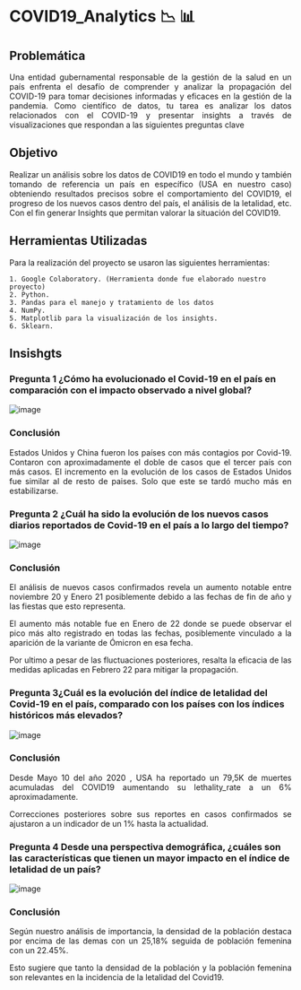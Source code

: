 # **COVID19_Analytics** :chart_with_downwards_trend: :bar_chart:

## **Problemática** 

<p align="justify">  Una entidad gubernamental responsable de la gestión de la salud en un país enfrenta el desafío de comprender y analizar la propagación del COVID-19 para tomar decisiones informadas y eficaces en la gestión de la pandemia. Como científico de datos, tu tarea es analizar los datos relacionados con el COVID-19 y presentar insights a través de visualizaciones que respondan a las siguientes preguntas clave </p>

## **Objetivo**

<p align="justify">   Realizar un análisis sobre los datos de COVID19 en todo el mundo y también tomando de referencia un país en específico (USA en nuestro caso) obteniendo resultados precisos sobre el comportamiento del COVID19, el progreso de los nuevos casos dentro del país, el análisis de la letalidad, etc. Con el fin generar Insights que permitan valorar la situación del COVID19.</p>

## **Herramientas Utilizadas**

Para la realización del proyecto se usaron las siguientes herramientas:

    1. Google Colaboratory. (Herramienta donde fue elaborado nuestro proyecto)
    2. Python.
    3. Pandas para el manejo y tratamiento de los datos
    4. NumPy.
    5. Matplotlib para la visualización de los insights.
    6. Sklearn.

## **Insishgts** 

### **Pregunta 1 ¿Cómo ha evolucionado el Covid-19 en el país en comparación con el impacto observado a nivel global?**

![image](https://github.com/Marioarellano21/COVID19_Analytics/assets/146877817/1d3b0dc2-fade-4624-bf9e-3a3c9550b8d5)

### **Conclusión**

<p align="justify"> Estados Unidos y China fueron los países con más contagios por Covid-19. Contaron con aproximadamente el doble de casos que el tercer país con más casos. El incremento en la evolución de los casos de Estados Unidos fue similar al de resto de paises. Solo que este se tardó mucho más en estabilizarse. </p>

### **Pregunta 2 ¿Cuál ha sido la evolución de los nuevos casos diarios reportados de Covid-19 en el país a lo largo del tiempo?**

![image](https://github.com/Marioarellano21/COVID19_Analytics/assets/146877817/be72e85d-2763-4112-ab46-5219befe4936)

### **Conclusión**

<p align="justify"> El análisis de nuevos casos confirmados revela un aumento notable entre noviembre 20 y Enero 21 posiblemente debido a las fechas de fin de año y las fiestas que esto representa.</p>

<p align="justify"> El aumento más notable fue en Enero de 22 donde se puede observar el pico más alto registrado en todas las fechas, posiblemente vinculado a la aparición de la variante de Ómicron en esa fecha.</p>

<p align="justify"> Por ultimo a pesar de las fluctuaciones posteriores, resalta la eficacia de las medidas aplicadas en Febrero 22 para mitigar la propagación.</p>

### **Pregunta 3¿Cuál es la evolución del índice de letalidad del Covid-19 en el país, comparado con los países con los índices históricos más elevados?**

![image](https://github.com/Marioarellano21/COVID19_Analytics/assets/146877817/80ecfa03-bd5c-4015-b86f-e967d6c981ca)

### **Conclusión**

<p align="justify">Desde Mayo 10 del año 2020 , USA ha reportado un 79,5K de muertes acumuladas del COVID19 aumentando su lethality_rate a un 6% aproximadamente.</p>

<p align="justify"> Correcciones posteriores sobre sus reportes en casos confirmados se ajustaron a un indicador de un 1% hasta la actualidad.</p>

### **Pregunta 4 Desde una perspectiva demográfica, ¿cuáles son las características que tienen un mayor impacto en el índice de letalidad de un país?**
![image](https://github.com/Marioarellano21/COVID19_Analytics/assets/146877817/bb076fb0-92d9-4256-b295-6419147840e6)

### **Conclusión**

<p align="justify">Según nuestro análisis de importancia, la densidad de la población destaca por encima de las demas con un 25,18% seguida de población femenina con un 22.45%.</p>

<p align="justify">Esto sugiere que tanto la densidad de la población y la población femenina son relevantes en la incidencia de la letalidad del Covid19.</p>

